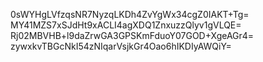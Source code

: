 0sWYHgLVfzqsNR7NyzqLKDh4ZvYgWx34cgZ0IAKT+Tg=
MY41MZS7xSJdHt9xACLI4agXDQ1ZnxuzzQlyv1gVLQE=
Rj02MBVHB+l9daZrwGA3GPSKmFduoY07GOD+XgeAGr4=
zywxkvTBGcNkI54zNIqarVsjkGr4Oao6hIKDIyAWQiY=
